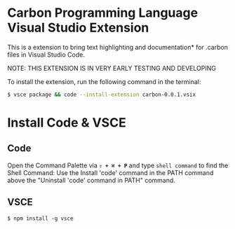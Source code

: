 # Carbon Programming Language Visual Studio Extension
This is a extension to bring text highlighting and documentation* for .carbon files in Visual Studio Code.

NOTE: THIS EXTENSION IS IN VERY EARLY TESTING AND DEVELOPING

To install the extension, run the following command in the terminal:
```bash
$ vsce package && code --install-extension carbon-0.0.1.vsix
```

<!-- make a hyperlink (#install code) -->
# Install Code & VSCE
## Code
Open the Command Palette via __`⇧ + ⌘ + P`__ and type `shell command` to find the Shell Command:
Use the Install 'code' command in the PATH command above the "Uninstall 'code' command in PATH" command.
## VSCE
```node
$ npm install -g vsce
``` 
